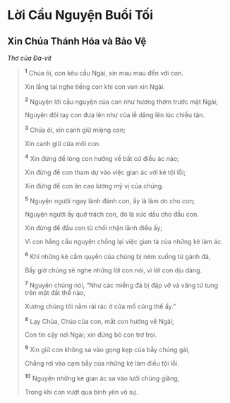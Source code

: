 # Lời Cầu Nguyện Buổi Tối

## Xin Chúa Thánh Hóa và Bảo Vệ

_Thơ của Ða-vít_

> <sup><b>1</b></sup> Chúa ôi, con kêu cầu Ngài, xin mau mau đến với con.
>
> Xin lắng tai nghe tiếng con khi con van xin Ngài.
>
> <sup><b>2</b></sup> Nguyện lời cầu nguyện của con như hương thơm trước mặt Ngài;
>
> Nguyện đôi tay con đưa lên như của lễ dâng lên lúc chiều tàn.
>
> <sup><b>3</b></sup> Chúa ôi, xin canh giữ miệng con;
>
> Xin canh giữ cửa môi con.
>
> <sup><b>4</b></sup> Xin đừng để lòng con hướng về bất cứ điều ác nào;
>
> Xin đừng để con tham dự vào việc gian ác với kẻ tội lỗi;
>
> Xin đừng để con ăn cao lương mỹ vị của chúng.
>
> <sup><b>5</b></sup> Nguyện người ngay lành đánh con, ấy là làm ơn cho con;
>
> Nguyện người ấy quở trách con, đó là xức dầu cho đầu con.
>
> Xin đừng để đầu con từ chối nhận lãnh điều ấy;
>
> Vì con hằng cầu nguyện chống lại việc gian tà của những kẻ làm ác.
>
> <sup><b>6</b></sup> Khi những kẻ cầm quyền của chúng bị ném xuống từ gành đá,
>
> Bấy giờ chúng sẽ nghe những lời con nói, vì lời con dịu dàng.
>
> <sup><b>7</b></sup> Nguyện chúng nói, “Như các miểng đá bị đập vỡ và văng tứ tung trên mặt đất thể nào,
>
> Xương chúng tôi nằm rải rác ở cửa mồ cũng thể ấy.”
>
> <sup><b>8</b></sup> Lạy Chúa, Chúa của con, mắt con hướng về Ngài;
>
> Con tin cậy nơi Ngài; xin đừng bỏ con trơ trọi.
>
> <sup><b>9</b></sup> Xin giữ con không sa vào gọng kẹp của bẫy chúng gài,
>
> Chẳng rơi vào cạm bẫy của những kẻ làm điều tội lỗi.
>
> <sup><b>10</b></sup> Nguyện những kẻ gian ác sa vào lưới chúng giăng,
>
> Trong khi con vượt qua bình yên vô sự.
